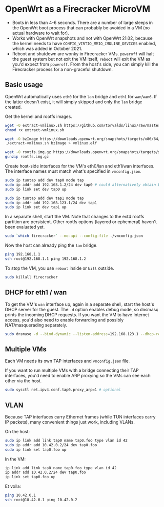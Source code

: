 
# OpenWrt as a Firecracker MicroVM

- Boots in less than 4-6 seconds. There are a number of large sleeps in the OpenWrt boot process that can probably be avoided in a VM (no actual hardware to wait for).
- Works with OpenWrt snapshots and not with OpenWrt 21.02, because the kernel needs to have `CONFIG_VIRTIO_MMIO_CMDLINE_DEVICES` enabled, which was added in October 2021.
- Reboot and shutdown are wonky in Firecracker VMs. `poweroff` will halt the guest system but not exit the VM itself, `reboot` will exit the VM as you'd expect from `poweroff`. From the host's side, you can simply kill the Firecracker process for a non-graceful shutdown.

## Basic usage

OpenWrt automatically uses `eth0` for the `lan` bridge and `eth1` for `wan`/`wan6`. If the latter doesn't exist, it will simply skipped and only the `lan` bridge created.

Get the kernel and rootfs images.
```sh
wget -O extract-vmlinux.sh https://github.com/torvalds/linux/raw/master/scripts/extract-vmlinux
chmod +x extract-vmlinux.sh

wget -O bzImage https://downloads.openwrt.org/snapshots/targets/x86/64/openwrt-x86-64-generic-kernel.bin
./extract-vmlinux.sh bzImage > vmlinux.elf

wget -O rootfs.img.gz https://downloads.openwrt.org/snapshots/targets/x86/64/openwrt-x86-64-generic-ext4-rootfs.img.gz
gunzip rootfs.img.gz
```

Create host-side interfaces for the VM's eth0/lan and eth1/wan interfaces. The interface names must match what's specified in `vmconfig.json`.
```sh
sudo ip tuntap add dev tap0 mode tap
sudo ip addr add 192.168.1.2/24 dev tap0 # could alternatively obtain DHCP lease
sudo ip link set dev tap0 up

sudo ip tuntap add dev tap1 mode tap
sudo ip addr add 192.168.123.1/24 dev tap1
sudo ip link set dev tap1 up
```

In a separate shell, start the VM. Note that changes to the ext4 rootfs partition are persistent. Other rootfs options (layered or ephemeral) haven't been evaluated yet.

```sh
sudo `which firecracker` --no-api --config-file ./vmconfig.json
```

Now the host can already ping the `lan` bridge.
```sh
ping 192.168.1.1
ssh root@192.168.1.1 ping 192.168.1.2
```

To stop the VM, you use `reboot` inside or `kill` outside.
```sh
sudo killall firecracker
```

## DHCP for eth1 / wan

To get the VM's `wan` interface up, again in a separate shell, start the host's DHCP server for the guest. The `-d` option enables debug mode, so dnsmasq prints the incoming DHCP requests. If you want the VM to have Internet access, you'd also need to enable forwarding and possibly NAT/masquerading separately.
```sh
sudo dnsmasq -d --bind-dynamic --listen-address=192.168.123.1 --dhcp-range=192.168.123.10,192.168.123.100
```

## Multiple VMs

Each VM needs its own TAP interfaces and `vmconfig.json` file.

If you want to run multiple VMs with a bridge connecting their TAP interfaces, you'd need to enable ARP proxying so the VMs can see each other via the host.
```sh
sudo sysctl net.ipv4.conf.tap0.proxy_arp=1 # optional
```

## VLAN

Because TAP interfaces carry Ethernet frames (while TUN interfaces carry IP packets), many convenient things just work, including VLANs.

On the host:
```sh
sudo ip link add link tap0 name tap0.foo type vlan id 42
sudo ip addr add 10.42.0.2/24 dev tap0.foo
sudo ip link set tap0.foo up
```

In the VM:
```sh
ip link add link tap0 name tap0.foo type vlan id 42
ip addr add 10.42.0.2/24 dev tap0.foo
ip link set tap0.foo up
```

Et voila:
```sh
ping 10.42.0.1
ssh root@10.42.0.1 ping 10.42.0.2
```
